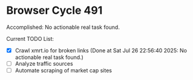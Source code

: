 # Browser Cycle 491

Accomplished: No actionable real task found.

Current TODO List:

- [x] Crawl xmrt.io for broken links  (Done at Sat Jul 26 22:56:40 2025: No actionable real task found.)
- [ ] Analyze traffic sources
- [ ] Automate scraping of market cap sites